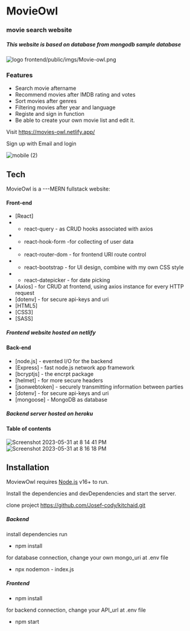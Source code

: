 # MovieOwl
 
### movie search website

##### This website is based on database from mongodb sample database
![logo]([https://github.com/Josef-cody/kitchaid/assets/85129283/d84efb30-9320-4ab4-a73e-18fe2b33675a](https://github.com/Josef-cody/MovieOwl/blob/main/frontend/public/imgs/Movie-owl.png?raw=true))
frontend/public/imgs/Movie-owl.png

### Features
- Search movie aftername
- Recommend movies after IMDB rating and votes
- Sort movies after genres
- Filtering movies after year and language
- Registe and sign in function
- Be able to create your own movie list and edit it.

Visit https://movies-owl.netlify.app/

Sign up with Email and login


![mobile (2)](https://github.com/Josef-cody/kitchaid/assets/85129283/31ecc762-264b-485c-aea2-303dbdf227ce)


## Tech

MovieOwl is a ---MERN fullstack website:
#### Front-end
- [React] 
- - react-query - as CRUD hooks associated with axios
- - react-hook-form  -for collecting of user data
- - react-router-dom - for frontend URI route control
- - react-bootstrap - for UI design, combine with my own CSS style
- - react-datepicker - for date picking
- [Axios] - for CRUD at frontend, using axios instance for every HTTP request
- [dotenv] - for secure api-keys and uri
- [HTML5] 
- [CSS3]
- [SASS]

##### Frontend website hosted on netlify

#### Back-end
- [node.js] - evented I/O for the backend
- [Express] - fast node.js network app framework
- [bcryptjs] - the encrpt package
- [helmet] - for more secure headers
- [jsonwebtoken] - securely transmitting information between parties
- [dotenv] - for secure api-keys and uri
- [mongoose] - MongoDB as database

##### Backend server hosted on heroku

#### Table of contents
![Screenshot 2023-05-31 at 8 14 41 PM](https://github.com/Josef-cody/kitchaid/assets/85129283/dd2f6089-ba99-4207-8ebe-f410e94ca3b5) <br/>
![Screenshot 2023-05-31 at 8 16 18 PM](https://github.com/Josef-cody/kitchaid/assets/85129283/584f2bcc-b422-4481-9e2e-7e095a7adf0f)

## Installation

MoviewOwl requires [Node.js](https://nodejs.org/) v16+ to run.

Install the dependencies and devDependencies and start the server.

clone project https://github.com/Josef-cody/kitchaid.git

##### Backend
install dependencies run
- npm install

for database connection, change your own mongo_uri at .env file
- npx nodemon - index.js

##### Frontend
- npm install

for backend connection, change your API_url at .env file

- npm start


